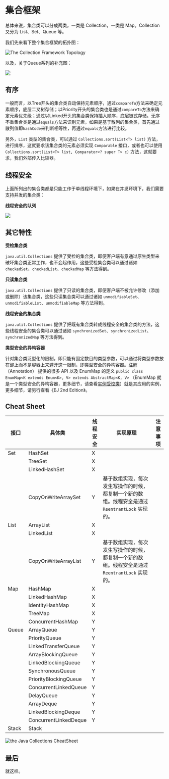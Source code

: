 # 集合框架

总体来说，集合类可以分成两类，一类是 Collection，一类是 Map。Collection 又分为 List、Set、Queue 等。

我们先来看下整个集合框架的拓扑图：

![The Collection Framework Topology](theCollectionFrameworkTopology.png)

以及，关于Queue系列的补充图：

![](theQueueTopology.png)

## 有序

一般而言，以Tree开头的集合类自动保持元素顺序，通过`compareTo`方法来确定元素顺序，底层二叉树存储；以Priority开头的集合类也是通过`compareTo`方法来确定元素优先级；通过以Linked开头的集合类保持插入顺序，底层链式存储。无序不重集合类是通过`equals`方法来识别元素，如果是基于散列的集合类，首先通过散列值即`hashCode`来判断相等性，再通过`equals`方法进行比较。

另外，`List` 类型的集合类，可以通过 `Collections.sort(List<T> list)` 方法，进行排序，这就要求该集合类的元素必须实现 `Comparable` 接口，或者也可以使用 `Collections.sort(List<T> list, Comparator<? super T> c)` 方法，这就要求，我们外部传入比较器。

## 线程安全

上面所列出的集合类都是只能工作于单线程环境下，如果在并发环境下，我们需要支持并发的集合类：

**线程安全的队列**

![](theThreadSafeCollectionFrameworkTopology.jpg)

## 其它特性

**受检集合类**

`java.util.Collections` 提供了受检的集合类，即便客户端有意通过原生类型来破坏集合类正常工作，也不会起作用，这些受检集合类可以通过诸如 `checkedSet`、`checkedList`、`checkedMap` 等方法得到。

**只读集合类**

`java.util.Collections` 提供了只读的集合类，即便客户端不被允许修改（添加或删除）该集合类，这些只读集合类可以通过诸如 `unmodifiableSet`、`unmodifiableList`、`unmodifiableMap` 等方法得到。

**线程安全的集合类**

`java.util.Collections` 提供了把既有集合类转成线程安全的集合类的方法，这些线程安全的集合类可以通过诸如 `synchronizedSet`、`synchronizedList`、`synchronizedMap` 等方法得到。

**类型安全的异构容器**

针对集合类泛型化的限制，即只能有固定数目的类型参数，可以通过将类型参数放在键上而不是容器上来避开这一限制，即类型安全的异构容器。[注解](Annotation.md)（Annotation） 提供的很多 API 以及 EnumMap 的定义 `public class EnumMap<K extends Enum<K>, V> extends AbstractMap<K, V>` （EnumMap 就是一个类型安全的异构容器，更多细节，请查看[实例受控类](InstanceControlledClass.md)）就是其应用的实例，更多细节，请另行查看《EJ 2nd Edition》。

## Cheat Sheet

| 接口        | 具体类   |  线程安全 |实现原理  | 注意事项 |
| --------   | -----  | ----  |----  |-------- |
| Set        |   HashSet   |   X   |   |    |
|           |   TreeSet   |   X   |   |    |
|           |   LinkedHashSet   |   X   |   |    |
|           |   CopyOnWriteArraySet   |  Y   | 基于数组实现，每次发生写操作的时候，都复制一个新的数组。线程安全是通过 `ReentrantLock` 实现的。  |    |
| List     | ArrayList |   X     |     |    |
|      | LinkedList |   X   |     |    |
|      | CopyOnWriteArrayList |   Y   |  基于数组实现，每次发生写操作的时候，都复制一个新的数组。线程安全是通过 `ReentrantLock` 实现的。   |    |
| Map        |   HashMap   |  X  |     |    |
|        |   LinkedHashMap   |  X  |     |    |
|          |   IdentityHashMap   |  X  |     |    |
|          |   TreeMap   |  X  |     |    |
|        |   ConcurrentHashMap   |  Y  |     |    |
| Queue        |    ArrayQueue     |  Y  |   |  |
|         |    PriorityQueue   |  Y  |   |  |
|         |    LinkedTransferQueue    |  Y  |   |  |
|         |    ArrayBlockingQueue    |  Y  |   |  |
|          |    LinkedBlockingQueue    |  Y  |   |  |
|        |    SynchronousQueue    |  Y  |   |  |
|       |    PriorityBlockingQueue    |  Y  |   |  |
|       |    ConcurrentLinkedQueue    |  Y  |   |  |
|       |    DelayQueue    |  Y  |   |  |
|       |    ArrayDeque    |  Y  |   |  |
|       |    LinkedBlockingDeque    |  Y  |   |  |
|       |    ConcurrentLinkedDeque    |  Y  |   |  |
|   Stack    |   Stack   |    |   |  |

![the Java Collections CheatSheet](theJavaCollectionsCheatSheet.png)

## 最后

就这样。
